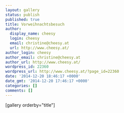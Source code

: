 ```yaml
---
layout: gallery
status: publish
published: true
title: Vorweihnachtsbesuch
author:
  display_name: cheesy
  login: cheesy
  email: christine@cheesy.at
  url: http://www.cheesy.at/
author_login: cheesy
author_email: christine@cheesy.at
author_url: http://www.cheesy.at/
wordpress_id: 22360
wordpress_url: http://www.cheesy.at/?page_id=22360
date: '2014-12-20 18:46:17 +0000'
date_gmt: '2014-12-20 17:46:17 +0000'
categories: []
comments: []
---
```

[gallery orderby="title"]
